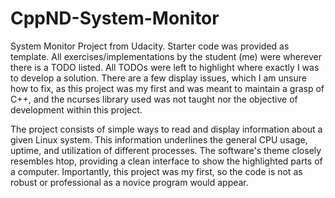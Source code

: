 
# CppND-System-Monitor

System Monitor Project from Udacity. Starter code was provided as template. All exercises/implementations by the student (me) were wherever there is a TODO listed. All TODOs were left to highlight where exactly I was to develop a solution. There are a few display issues, which I am unsure how to fix, as this project was my first and was meant to maintain a grasp of C++, and the ncurses library used was not taught nor the objective of development within this project. 


The project consists of simple ways to read and display information about a given Linux system. This information underlines the general CPU usage, uptime, and utilization of different processes. The software's theme closely resembles htop, providing a clean interface to show the highlighted parts of a computer. Importantly, this project was my first, so the code is not as robust or professional as a novice program would appear.
